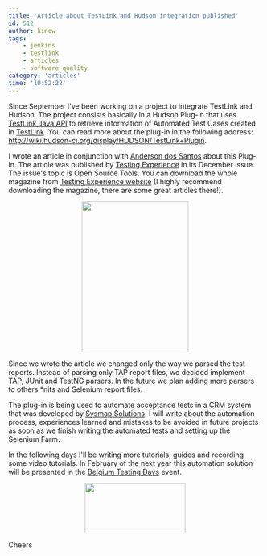 ```yaml
---
title: 'Article about TestLink and Hudson integration published'
id: 512
author: kinow
tags: 
    - jenkins
    - testlink
    - articles
    - software quality
category: 'articles'
time: '10:52:22'
---
```

Since September I've been working on a project to integrate TestLink and Hudson. The project consists basically in a Hudson Plug-in that uses <a title="TestLink java api" href="http://testlinkjavaapi.sourceforge.net/">TestLink Java API</a> to retrieve information of Automated Test Cases created in <a title="TestLink" href="http://www.teamst.org">TestLink</a>. You can read more about the plug-in in the following address: <a title="TestLink Hudson Plug-in" href="http://wiki.hudson-ci.org/display/HUDSON/TestLink+Plugin">http://wiki.hudson-ci.org/display/HUDSON/TestLink+Plugin</a>.

I wrote an article in conjunction with <a title="Anderson dos Santos" href="http://andersonxp.tumblr.com/">Anderson dos Santos</a> about this Plug-in. The article was published by <a title="Testing Experience" href="http://www.testingexperience.com/">Testing Experience</a> in its December issue. The issue's topic is Open Source Tools. You can download the whole magazine from <a title="Testing Experience" href="http://www.testingexperience.com/">Testing Experience website</a> (I highly recommend downloading the magazine, there are some great articles there!).
<p style="text-align: center;"><a href="{{ assets.cover12_12_10 }}"><img class="size-full wp-image-515  aligncenter" title="cover12_12_10" src="{{ assets.cover12_12_10 }}" alt="" width="212" height="300" /></a></p>
Since we wrote the article we changed only the way we parsed the test reports. Instead of parsing only TAP report files, we decided implement TAP, JUnit and TestNG parsers. In the future we plan adding more parsers to others *nits and Selenium report files.

The plug-in is being used to automate acceptance tests in a CRM system that was developed by <a title="Sysmap Solutions" href="http://www.sysmap.com.br">Sysmap Solutions</a>. I will write about the automation process, experiences learned and mistakes to be avoided in future projects as soon as we finish writing the automated tests and setting up the Selenium Farm.

In the following days I'll be writing more tutorials, guides and recording some video tutorials. In February of the next year this automation solution will be presented in the <a title="Belgium Testing Days" href="http://www.belgiumtestingdays.com/">Belgium Testing Days</a> event.
<p style="text-align: center;"><a href="{{ assets.btd2011_speakers_banner_1 }}"><img class="size-full wp-image-519  aligncenter" title="btd2011_speakers_banner_1" src="{{ assets.btd2011_speakers_banner_1 }}" alt="" width="200" height="100" /></a></p>

Cheers